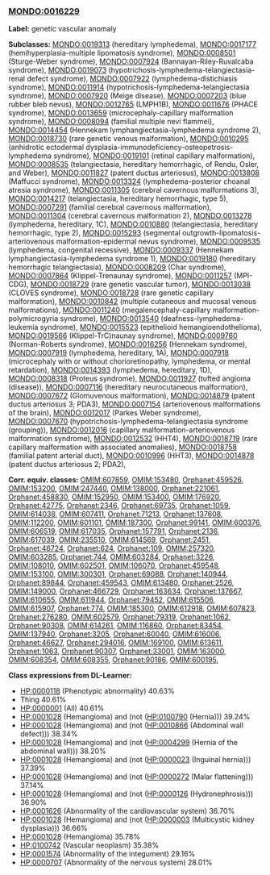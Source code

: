 
### [MONDO:0016229](http://purl.obolibrary.org/obo/MONDO_0016229)
**Label:** genetic vascular anomaly

**Subclasses:** [MONDO:0019313](http://purl.obolibrary.org/obo/MONDO_0019313) (hereditary lymphedema), [MONDO:0017177](http://purl.obolibrary.org/obo/MONDO_0017177) (hemihyperplasia-multiple lipomatosis syndrome), [MONDO:0008501](http://purl.obolibrary.org/obo/MONDO_0008501) (Sturge-Weber syndrome), [MONDO:0007924](http://purl.obolibrary.org/obo/MONDO_0007924) (Bannayan-Riley-Ruvalcaba syndrome), [MONDO:0019073](http://purl.obolibrary.org/obo/MONDO_0019073) (hypotrichosis-lymphedema-telangiectasia-renal defect syndrome), [MONDO:0007922](http://purl.obolibrary.org/obo/MONDO_0007922) (lymphedema-distichiasis syndrome), [MONDO:0011914](http://purl.obolibrary.org/obo/MONDO_0011914) (hypotrichosis-lymphedema-telangiectasia syndrome), [MONDO:0007920](http://purl.obolibrary.org/obo/MONDO_0007920) (Meige disease), [MONDO:0007203](http://purl.obolibrary.org/obo/MONDO_0007203) (blue rubber bleb nevus), [MONDO:0012765](http://purl.obolibrary.org/obo/MONDO_0012765) (LMPH1B), [MONDO:0011676](http://purl.obolibrary.org/obo/MONDO_0011676) (PHACE syndrome), [MONDO:0013659](http://purl.obolibrary.org/obo/MONDO_0013659) (microcephaly-capillary malformation syndrome), [MONDO:0008094](http://purl.obolibrary.org/obo/MONDO_0008094) (familial multiple nevi flammei), [MONDO:0014454](http://purl.obolibrary.org/obo/MONDO_0014454) (Hennekam lymphangiectasia-lymphedema syndrome 2), [MONDO:0018730](http://purl.obolibrary.org/obo/MONDO_0018730) (rare genetic venous malformation), [MONDO:0010295](http://purl.obolibrary.org/obo/MONDO_0010295) (anhidrotic ectodermal dysplasia-immunodeficiency-osteopetrosis-lymphedema syndrome), [MONDO:0019101](http://purl.obolibrary.org/obo/MONDO_0019101) (retinal capillary malformation), [MONDO:0008535](http://purl.obolibrary.org/obo/MONDO_0008535) (telangiectasia, hereditary hemorrhagic, of Rendu, Osler, and Weber), [MONDO:0011827](http://purl.obolibrary.org/obo/MONDO_0011827) (patent ductus arteriosus), [MONDO:0013808](http://purl.obolibrary.org/obo/MONDO_0013808) (Maffucci syndrome), [MONDO:0013324](http://purl.obolibrary.org/obo/MONDO_0013324) (lymphedema-posterior choanal atresia syndrome), [MONDO:0011305](http://purl.obolibrary.org/obo/MONDO_0011305) (cerebral cavernous malformations 3), [MONDO:0014217](http://purl.obolibrary.org/obo/MONDO_0014217) (telangiectasia, hereditary hemorrhagic, type 5), [MONDO:0007291](http://purl.obolibrary.org/obo/MONDO_0007291) (familial cerebral cavernous malformation), [MONDO:0011304](http://purl.obolibrary.org/obo/MONDO_0011304) (cerebral cavernous malformation 2), [MONDO:0013278](http://purl.obolibrary.org/obo/MONDO_0013278) (lymphedema, hereditary, 1C), [MONDO:0010880](http://purl.obolibrary.org/obo/MONDO_0010880) (telangiectasia, hereditary hemorrhagic, type 2), [MONDO:0015293](http://purl.obolibrary.org/obo/MONDO_0015293) (segmental outgrowth-lipomatosis-arteriovenous malformation-epidermal nevus syndrome), [MONDO:0009535](http://purl.obolibrary.org/obo/MONDO_0009535) (lymphedema, congenital recessive), [MONDO:0009337](http://purl.obolibrary.org/obo/MONDO_0009337) (Hennekam lymphangiectasia-lymphedema syndrome 1), [MONDO:0019180](http://purl.obolibrary.org/obo/MONDO_0019180) (hereditary hemorrhagic telangiectasia), [MONDO:0008209](http://purl.obolibrary.org/obo/MONDO_0008209) (Char syndrome), [MONDO:0007864](http://purl.obolibrary.org/obo/MONDO_0007864) (Klippel-Trenaunay syndrome), [MONDO:0011257](http://purl.obolibrary.org/obo/MONDO_0011257) (MPI-CDG), [MONDO:0018729](http://purl.obolibrary.org/obo/MONDO_0018729) (rare genetic vascular tumor), [MONDO:0013038](http://purl.obolibrary.org/obo/MONDO_0013038) (CLOVES syndrome), [MONDO:0018728](http://purl.obolibrary.org/obo/MONDO_0018728) (rare genetic capillary malformation), [MONDO:0010842](http://purl.obolibrary.org/obo/MONDO_0010842) (multiple cutaneous and mucosal venous malformations), [MONDO:0011240](http://purl.obolibrary.org/obo/MONDO_0011240) (megalencephaly-capillary malformation-polymicrogyria syndrome), [MONDO:0013540](http://purl.obolibrary.org/obo/MONDO_0013540) (deafness-lymphedema-leukemia syndrome), [MONDO:0015523](http://purl.obolibrary.org/obo/MONDO_0015523) (epithelioid hemangioendothelioma), [MONDO:0019566](http://purl.obolibrary.org/obo/MONDO_0019566) (Klippel-TrC)naunay syndrome), [MONDO:0009760](http://purl.obolibrary.org/obo/MONDO_0009760) (Norman-Roberts syndrome), [MONDO:0016256](http://purl.obolibrary.org/obo/MONDO_0016256) (Hennekam syndrome), [MONDO:0007919](http://purl.obolibrary.org/obo/MONDO_0007919) (lymphedema, hereditary, 1A), [MONDO:0007918](http://purl.obolibrary.org/obo/MONDO_0007918) (microcephaly with or without chorioretinopathy, lymphedema, or mental retardation), [MONDO:0014393](http://purl.obolibrary.org/obo/MONDO_0014393) (lymphedema, hereditary, 1D), [MONDO:0008318](http://purl.obolibrary.org/obo/MONDO_0008318) (Proteus syndrome), [MONDO:0011927](http://purl.obolibrary.org/obo/MONDO_0011927) (tufted angioma (disease)), [MONDO:0007116](http://purl.obolibrary.org/obo/MONDO_0007116) (hereditary neurocutaneous malformation), [MONDO:0007672](http://purl.obolibrary.org/obo/MONDO_0007672) (Glomuvenous malformation), [MONDO:0014879](http://purl.obolibrary.org/obo/MONDO_0014879) (patent ductus arteriosus 3; PDA3), [MONDO:0007154](http://purl.obolibrary.org/obo/MONDO_0007154) (arteriovenous malformations of the brain), [MONDO:0012017](http://purl.obolibrary.org/obo/MONDO_0012017) (Parkes Weber syndrome), [MONDO:0007670](http://purl.obolibrary.org/obo/MONDO_0007670) (hypotrichosis-lymphedema-telangiectasia syndrome (grouping)), [MONDO:0012016](http://purl.obolibrary.org/obo/MONDO_0012016) (capillary malformation-arteriovenous malformation syndrome), [MONDO:0012532](http://purl.obolibrary.org/obo/MONDO_0012532) (HHT4), [MONDO:0018719](http://purl.obolibrary.org/obo/MONDO_0018719) (rare capillary malformation with associated anomalies), [MONDO:0018758](http://purl.obolibrary.org/obo/MONDO_0018758) (familial patent arterial duct), [MONDO:0010996](http://purl.obolibrary.org/obo/MONDO_0010996) (HHT3), [MONDO:0014878](http://purl.obolibrary.org/obo/MONDO_0014878) (patent ductus arteriosus 2; PDA2), 

**Corr. equiv. classes:** [OMIM:607859](http://purl.obolibrary.org/obo/OMIM_607859), [OMIM:153480](http://purl.obolibrary.org/obo/OMIM_153480), [Orphanet:459526](http://www.orpha.net/ORDO/Orphanet_459526), [OMIM:153200](http://purl.obolibrary.org/obo/OMIM_153200), [OMIM:247440](http://purl.obolibrary.org/obo/OMIM_247440), [OMIM:138000](http://purl.obolibrary.org/obo/OMIM_138000), [Orphanet:221061](http://www.orpha.net/ORDO/Orphanet_221061), [Orphanet:458830](http://www.orpha.net/ORDO/Orphanet_458830), [OMIM:152950](http://purl.obolibrary.org/obo/OMIM_152950), [OMIM:153400](http://purl.obolibrary.org/obo/OMIM_153400), [OMIM:176920](http://purl.obolibrary.org/obo/OMIM_176920), [Orphanet:42775](http://www.orpha.net/ORDO/Orphanet_42775), [Orphanet:2346](http://www.orpha.net/ORDO/Orphanet_2346), [Orphanet:69735](http://www.orpha.net/ORDO/Orphanet_69735), [Orphanet:1059](http://www.orpha.net/ORDO/Orphanet_1059), [OMIM:614038](http://purl.obolibrary.org/obo/OMIM_614038), [OMIM:607411](http://purl.obolibrary.org/obo/OMIM_607411), [Orphanet:71213](http://www.orpha.net/ORDO/Orphanet_71213), [Orphanet:137608](http://www.orpha.net/ORDO/Orphanet_137608), [OMIM:112200](http://purl.obolibrary.org/obo/OMIM_112200), [OMIM:601101](http://purl.obolibrary.org/obo/OMIM_601101), [OMIM:187300](http://purl.obolibrary.org/obo/OMIM_187300), [Orphanet:99141](http://www.orpha.net/ORDO/Orphanet_99141), [OMIM:600376](http://purl.obolibrary.org/obo/OMIM_600376), [OMIM:606519](http://purl.obolibrary.org/obo/OMIM_606519), [OMIM:617035](http://purl.obolibrary.org/obo/OMIM_617035), [Orphanet:157791](http://www.orpha.net/ORDO/Orphanet_157791), [Orphanet:2136](http://www.orpha.net/ORDO/Orphanet_2136), [OMIM:617039](http://purl.obolibrary.org/obo/OMIM_617039), [OMIM:235510](http://purl.obolibrary.org/obo/OMIM_235510), [OMIM:614569](http://purl.obolibrary.org/obo/OMIM_614569), [Orphanet:2451](http://www.orpha.net/ORDO/Orphanet_2451), [Orphanet:46724](http://www.orpha.net/ORDO/Orphanet_46724), [Orphanet:624](http://www.orpha.net/ORDO/Orphanet_624), [Orphanet:109](http://www.orpha.net/ORDO/Orphanet_109), [OMIM:257320](http://purl.obolibrary.org/obo/OMIM_257320), [OMIM:603285](http://purl.obolibrary.org/obo/OMIM_603285), [Orphanet:744](http://www.orpha.net/ORDO/Orphanet_744), [OMIM:603284](http://purl.obolibrary.org/obo/OMIM_603284), [Orphanet:3226](http://www.orpha.net/ORDO/Orphanet_3226), [OMIM:108010](http://purl.obolibrary.org/obo/OMIM_108010), [OMIM:602501](http://purl.obolibrary.org/obo/OMIM_602501), [OMIM:106070](http://purl.obolibrary.org/obo/OMIM_106070), [Orphanet:459548](http://www.orpha.net/ORDO/Orphanet_459548), [OMIM:153100](http://purl.obolibrary.org/obo/OMIM_153100), [OMIM:300301](http://purl.obolibrary.org/obo/OMIM_300301), [Orphanet:69088](http://www.orpha.net/ORDO/Orphanet_69088), [Orphanet:140944](http://www.orpha.net/ORDO/Orphanet_140944), [Orphanet:89844](http://www.orpha.net/ORDO/Orphanet_89844), [Orphanet:459543](http://www.orpha.net/ORDO/Orphanet_459543), [OMIM:613480](http://purl.obolibrary.org/obo/OMIM_613480), [Orphanet:2526](http://www.orpha.net/ORDO/Orphanet_2526), [OMIM:149000](http://purl.obolibrary.org/obo/OMIM_149000), [Orphanet:466729](http://www.orpha.net/ORDO/Orphanet_466729), [Orphanet:163634](http://www.orpha.net/ORDO/Orphanet_163634), [Orphanet:137667](http://www.orpha.net/ORDO/Orphanet_137667), [OMIM:610655](http://purl.obolibrary.org/obo/OMIM_610655), [OMIM:611944](http://purl.obolibrary.org/obo/OMIM_611944), [Orphanet:79452](http://www.orpha.net/ORDO/Orphanet_79452), [OMIM:615506](http://purl.obolibrary.org/obo/OMIM_615506), [OMIM:615907](http://purl.obolibrary.org/obo/OMIM_615907), [Orphanet:774](http://www.orpha.net/ORDO/Orphanet_774), [OMIM:185300](http://purl.obolibrary.org/obo/OMIM_185300), [OMIM:612918](http://purl.obolibrary.org/obo/OMIM_612918), [OMIM:607823](http://purl.obolibrary.org/obo/OMIM_607823), [Orphanet:276280](http://www.orpha.net/ORDO/Orphanet_276280), [OMIM:602579](http://purl.obolibrary.org/obo/OMIM_602579), [Orphanet:79319](http://www.orpha.net/ORDO/Orphanet_79319), [Orphanet:1062](http://www.orpha.net/ORDO/Orphanet_1062), [Orphanet:90308](http://www.orpha.net/ORDO/Orphanet_90308), [OMIM:614261](http://purl.obolibrary.org/obo/OMIM_614261), [OMIM:116860](http://purl.obolibrary.org/obo/OMIM_116860), [Orphanet:83454](http://www.orpha.net/ORDO/Orphanet_83454), [OMIM:137940](http://purl.obolibrary.org/obo/OMIM_137940), [Orphanet:3205](http://www.orpha.net/ORDO/Orphanet_3205), [Orphanet:60040](http://www.orpha.net/ORDO/Orphanet_60040), [OMIM:616006](http://purl.obolibrary.org/obo/OMIM_616006), [Orphanet:46627](http://www.orpha.net/ORDO/Orphanet_46627), [Orphanet:294016](http://www.orpha.net/ORDO/Orphanet_294016), [OMIM:169100](http://purl.obolibrary.org/obo/OMIM_169100), [OMIM:613611](http://purl.obolibrary.org/obo/OMIM_613611), [Orphanet:1063](http://www.orpha.net/ORDO/Orphanet_1063), [Orphanet:90307](http://www.orpha.net/ORDO/Orphanet_90307), [Orphanet:33001](http://www.orpha.net/ORDO/Orphanet_33001), [OMIM:163000](http://purl.obolibrary.org/obo/OMIM_163000), [OMIM:608354](http://purl.obolibrary.org/obo/OMIM_608354), [OMIM:608355](http://purl.obolibrary.org/obo/OMIM_608355), [Orphanet:90186](http://www.orpha.net/ORDO/Orphanet_90186), [OMIM:600195](http://purl.obolibrary.org/obo/OMIM_600195), 

**Class expressions from DL-Learner:**

- [HP:0000118](http://purl.obolibrary.org/obo/HP_0000118) (Phenotypic abnormality) 40.63%
- Thing 40.61%
- [HP:0000001](http://purl.obolibrary.org/obo/HP_0000001) (All) 40.61%
- [HP:0001028](http://purl.obolibrary.org/obo/HP_0001028) (Hemangioma) and (not ([HP:0100790](http://purl.obolibrary.org/obo/HP_0100790) (Hernia))) 39.24%
- [HP:0001028](http://purl.obolibrary.org/obo/HP_0001028) (Hemangioma) and (not ([HP:0010866](http://purl.obolibrary.org/obo/HP_0010866) (Abdominal wall defect))) 38.34%
- [HP:0001028](http://purl.obolibrary.org/obo/HP_0001028) (Hemangioma) and (not ([HP:0004299](http://purl.obolibrary.org/obo/HP_0004299) (Hernia of the abdominal wall))) 38.20%
- [HP:0001028](http://purl.obolibrary.org/obo/HP_0001028) (Hemangioma) and (not ([HP:0000023](http://purl.obolibrary.org/obo/HP_0000023) (Inguinal hernia))) 37.39%
- [HP:0001028](http://purl.obolibrary.org/obo/HP_0001028) (Hemangioma) and (not ([HP:0000272](http://purl.obolibrary.org/obo/HP_0000272) (Malar flattening))) 37.14%
- [HP:0001028](http://purl.obolibrary.org/obo/HP_0001028) (Hemangioma) and (not ([HP:0000126](http://purl.obolibrary.org/obo/HP_0000126) (Hydronephrosis))) 36.90%
- [HP:0001626](http://purl.obolibrary.org/obo/HP_0001626) (Abnormality of the cardiovascular system) 36.70%
- [HP:0001028](http://purl.obolibrary.org/obo/HP_0001028) (Hemangioma) and (not ([HP:0000003](http://purl.obolibrary.org/obo/HP_0000003) (Multicystic kidney dysplasia))) 36.66%
- [HP:0001028](http://purl.obolibrary.org/obo/HP_0001028) (Hemangioma) 35.78%
- [HP:0100742](http://purl.obolibrary.org/obo/HP_0100742) (Vascular neoplasm) 35.38%
- [HP:0001574](http://purl.obolibrary.org/obo/HP_0001574) (Abnormality of the integument) 29.16%
- [HP:0000707](http://purl.obolibrary.org/obo/HP_0000707) (Abnormality of the nervous system) 28.01%


